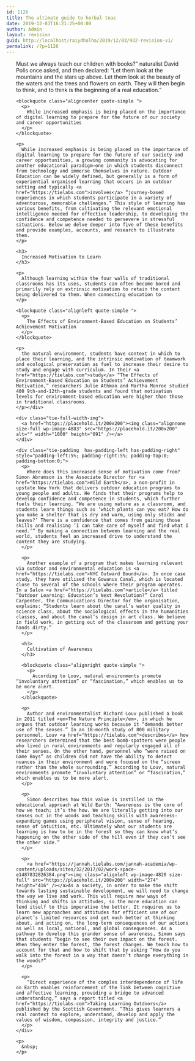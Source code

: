 ```yaml
---
id: 1126
title: The ultimate guide to herbal teas
date: 2019-12-03T16:21:25+00:00
author: Admin
layout: revision
guid: http://localhost/raiydhalha/2019/12/03/932-revision-v1/
permalink: /?p=1126
---
```

<div class="tie-padding  has-padding-left has-padding-right" style="padding-left:5%; padding-right:5%; padding-top:0; padding-bottom:0;">
  <p>
    <p>
      <span class="tie-dropcap ">M</span>ust we always teach our children with books?” naturalist David Polis once asked, and then declared: “Let them look at the mountains and the stars up above. Let them look at the beauty of the waters and the trees and flowers on earth. They will then begin to think, and to think is the beginning of a real education.”
    </p>
    
    <blockquote class="aligncenter quote-simple ">
      <p>
        While increased emphasis is being placed on the importance of digital learning to prepare for the future of our society and career opportunities
      </p>
    </blockquote>
    
    <p>
      While increased emphasis is being placed on the importance of digital learning to prepare for the future of our society and career opportunities, a growing community is advocating for another educational paradigm—one in which students disconnect from technology and immerse themselves in nature. Outdoor Education can be widely defined, but generally is a form of experiential organised learning that occurs in an outdoor setting and typically <a href="https://tielabs.com">involves</a> “journey-based experiences in which students participate in a variety of adventurous, memorable challenges.” This style of learning has various benefits, from cultivating the relevant emotional intelligence needed for effective leadership, to developing the confidence and competence needed to persevere in stressful situations. Below we delve deeper into five of these benefits and provide examples, accounts, and research to illustrate them.
    </p>
    
    <h3>
      Increased Motivation to Learn
    </h3>
    
    <p>
      Although learning within the four walls of traditional classrooms has its uses, students can often become bored and primarily rely on extrinsic motivation to retain the content being delivered to them. When connecting education to
    </p>
    
    <blockquote class="alignleft quote-simple ">
      <p>
        The Effects of Environment-Based Education on Students’ Achievement Motivation
      </p>
    </blockquote>
    
    <p>
      the natural environment, students have context in which to place their learning, and the intrinsic motivation of teamwork and ecological preservation as fuel to increase their desire to study and engage with curriculum. In their <a href="https://tielabs.com">study</a> “The Effects of Environment-Based Education on Students’ Achievement Motivation,” researchers Julie Athman and Martha Monroe studied 400 9th-and-12th-grade students and found that motivation levels for environment-based education were higher than those in traditional classrooms.
    </p></div> 
    
    <div class="tie-full-width-img">
      <a href="https://placehold.it/200x200"><img class="alignnone size-full wp-image-4883" src="https://placehold.it/200x200" alt="" width="1000" height="691" /></a>
    </div>
    
    <div class="tie-padding  has-padding-left has-padding-right" style="padding-left:5%; padding-right:5%; padding-top:0; padding-bottom:0;">
      <p>
        Where does this increased sense of motivation come from? Simon Abramson is the Associate Director for <a href="https://tielabs.com">Wild Earth</a>, a non-profit in upstate New York that delivers outdoor education programs to young people and adults. He finds that their programs help to develop confidence and competence in students, which further fuels their learning. “We are using nature as a classroom, and students learn things such as ‘which plants can you eat? How do you make a shelter that is dry and warm, using only sticks and leaves?’ There is a confidence that comes from gaining those skills and realising ‘I can take care of myself and find what I need.’” By making a connection between learning and the real world, students feel an increased drive to understand the content they are studying.
      </p>
      
      <p>
        Another example of a program that makes learning relevant via outdoor and environmental education is <a href="https://tielabs.com">NYC Outward Bound</a>. In once case study, they have utilised the Gowanus Canal, which is located close to several of the schools where their program operates. In a Salon <a href="https://tielabs.com">article</a> titled “Outdoor Learning: Education’s Next Revolution?” Carol Carpenter, the Communications Director for the organisation, explains: “Students learn about the canal’s water quality in science class, about the sociological effects in the humanities classes, and about the canal’s design in art class. We believe in field work, in getting out of the classroom and getting your hands dirty.”
      </p>
      
      <h3>
        Cultivation of Awareness
      </h3>
      
      <blockquote class="alignright quote-simple ">
        <p>
          According to Louv, natural environments promote “involuntary attention” or “fascination,” which enables us to be more alert.
        </p>
      </blockquote>
      
      <p>
        Author and environmentalist Richard Louv published a book in 2011 titled <em>The Nature Principle</em>, in which he argues that outdoor learning works because it “demands better use of the senses.” In an 18-month study of 800 military personnel, Louv <a href="https://tielabs.com">describes</a> how researchers determined that the best bomb-spotters were people who lived in rural environments and regularly engaged all of their senses. On the other hand, personnel who “were raised on Game Boys” as children did not have the ability to detect nuances in their environment and were focused on the “screen rather than the whole surrounding.” According to Louv, natural environments promote “involuntary attention” or “fascination,” which enables us to be more alert.
      </p>
      
      <p>
        Simon describes how this value is instilled in the educational approach at Wild Earth: “Awareness is the core of how we teach; it’s the how. We are literally getting into our senses out in the woods and teaching skills with awareness-expanding games using peripheral vision, sense of hearing, sense of intuition, etc. Ultimately what our students are learning is how to be in the forest so they can know what’s happening on the other side of the hill even if they can’t see the other side.”
      </p>
      
      <p>
        <a href="https://jannah.tielabs.com/jannah-academia/wp-content/uploads/sites/32/2017/02/work-space-e1487832826384.png"><img class="alignleft wp-image-4820 size-full" src="https://placehold.it/200x200" width="274" height="416" /></a>As a society, in order to make the shift towards lasting sustainable development, we will need to change the way we live and work. This will require new ways of thinking and shifts in attitudes, so the more education can lend itself to this imperative the better. It requires us to learn new approaches and attitudes for efficient use of our planet’s limited resources and get much better at thinking about, and acting on, the long-term consequences of our actions as well as local, national, and global consequences. As a pathway to develop this grander sense of awareness, Simon says that students “begin to see their own impact on the forest. When they enter the forest, the forest changes. We teach how to account for that and how to shift that by asking “How do you walk into the forest in a way that doesn’t change everything in the woods?”
      </p>
      
      <p>
        “Direct experience of the complex interdependence of life on Earth enables reinforcement of the link between cognitive and affective learning, providing a bridge to advanced understanding,” says a report titled <a href="https://tielabs.com">Taking Learning Outdoors</a> published by the Scottish Government. “This gives learners a real context to explore, understand, develop and apply the values of wisdom, compassion, integrity and justice.”
      </p>
    </div>
    
    <p>
      &nbsp;
    </p>